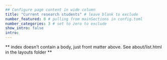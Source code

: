 ```yaml
---
## Configure page content in wide column
title: "Current research students" # leave blank to exclude
number_featured: 0 # pulling from mainSections in config.toml
number_categories: 3 # set to zero to exclude
show_intro: false
intro:
---
```


** index doesn't contain a body, just front matter above.
See about/list.html in the layouts folder **